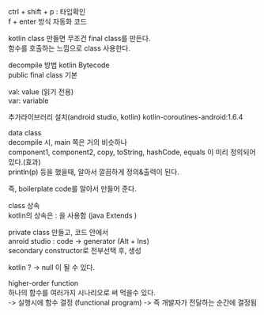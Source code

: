 
ctrl + shift + p : 타입확인  
f + enter 방식 자동화 코드


kotlin class 만들면 무조건 final class를 만든다.  
함수를 호출하는 느낌으로 class 사용한다.  

decompile 방법 
kotlin Bytecode  
public final class 기본  



val: value (읽기 전용)  
var: variable  

추가라이브러리 설치(android studio, kotlin) kotlin-coroutines-android:1.6.4   

data class  
decompile 시, main 쪽은 거의 비슷하나   
component1, component2, copy, toString, hashCode, equals 이 미리 정의되어 있다.(효과)     
println(p) 등을 했을때, 알아서 깔끔하게 정의&출력이 된다.  

즉, boilerplate code를 알아서 만들어 준다.  


class 상속  
kotlin의 상속은 : 을 사용함  (java Extends )

private class 만들고, 코드 안에서  
anroid studio : code -> generator (Alt + Ins)  
secondary constructor로 전부선택 후, 생성  


kotlin 
? -> null 이 될 수 있다.  



higher-order function  
하나의 함수를 여러가지 시나리오로 써 먹을수 있다.  
-> 실행시에 함수 결정 (functional program)  -> 즉 개발자가 전달하는 순간에 결정됨   



